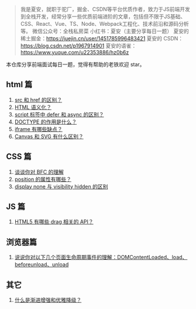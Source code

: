 > 我是夏安，就职于驼厂，掘金、CSDN等平台优质作者，致力于JS前端开发到全栈开发，经常分享一些优质前端进阶的文章，包括但不限于JS基础、CSS、React、Vue、TS、Node、Webpack工程化、技术前沿和源码分析等。
> 微信公众号：全栈私房菜
> 小红书：夏安（主要分享每日一题）
> 夏安的稀土掘金：https://juejin.cn/user/1451785996483421
> 夏安的 CSDN：https://blog.csdn.net/p1967914901
> 夏安的语雀：https://www.yuque.com/u22353886/hz0b6z

本仓库分享前端面试每日一题，觉得有帮助的老铁欢迎 star。

## html 篇
1. [src 和 href 的区别？](/html/day1/README.md)
2. [HTML 语义化？](/html/day2/README.md)
3. [script 标签中 defer 和 async 的区别？](/html/day3/README.md)
4. [DOCTYPE 的作用是什么？](/html/day4/README.md)
5. [iframe 有哪些缺点？](/html/day5/README.md)
6. [Canvas 和 SVG 有什么区别？](/html/day8/README.md)

## CSS 篇
1. [谈谈你对 BFC 的理解](/CSS/day10/README.md)
2. [position 的属性有哪些？](/CSS/day11/README.md)
3. [display none 与 visibility hidden 的区别](/CSS/day12/README.md)

## JS 篇
1. [HTML5 有哪些 drag 相关的 API？](/JS/day9/README.md)

## 浏览器篇
1. [说说你对以下几个页面生命周期事件的理解：DOMContentLoaded、load、beforeunload、unload](/浏览器/day7/README.MD)

## 其它
1. [什么是渐进增强和优雅降级？](/其它/day6/README.md)